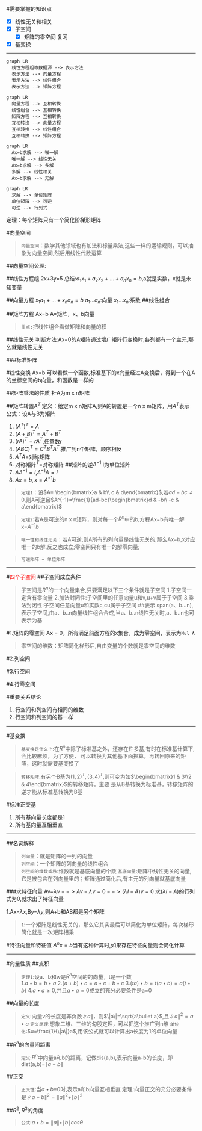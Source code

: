 #需要掌握的知识点
- [x] 线性无关和相关
- [x] 子空间
  - [x] 矩阵的零空间 复习
- [x] 基变换

---

```mermaid
graph LR
  线性方程组等数据源 --> 表示方法
  表示方法 --> 向量方程
  表示方法 --> 线性组合
  表示方法 --> 矩阵方程
```

```mermaid
graph LR
  向量方程 --> 互相转换
  线性组合 --> 互相转换
  矩阵方程 --> 互相转换
  互相转换 --> 向量方程
  互相转换 --> 线性组合
  互相转换 --> 矩阵方程
```

```mermaid
graph LR
  Ax=b求解 --> 唯一解
  唯一解 --> 线性无关
  Ax=b求解 --> 多解
  多解 --> 线性相关
  Ax=b求解 --> 无解

```

```mermaid
graph LR
  求解 --> 单位矩阵
  单位矩阵 --> 可逆
  可逆 --> 行列式
```


定理：每个矩阵只有一个简化阶梯形矩阵

#向量空间
>``向量空间``：数学其他领域也有加法和标量乘法,这些一样的运输规则，可以抽象为向量空间,然后用线性代数运算  

##向量空间公理:

##线性方程组
2x+3y=5
总结:$a_1x_1+a_2x_2+...+a_nx_n=b$,a就是实数，x就是未知变量


##向量方程
$x_1a_1+...+x_na_n=b$
$a_1...a_n$:向量
$x_1...x_n$:系数
##线性组合


##矩阵方程
Ax=b
A=矩阵，x、b向量


>```重点:```把线性组合看做矩阵和向量的积

##线性无关
判断方法:Ax=0的A矩阵通过增广矩阵行变换时,各列都有一个主元,那么就是线性无关

###标准矩阵

#线性变换
Ax=b
可以看做一个函数,标准基下的x向量经过A变换后，得到一个在A的坐标空间的b向量，和函数是一样的

##矩阵乘法的性质
社A为m x n矩阵

##矩阵转置$A^T$
定义：给定m x n矩阵A,则A的转置是一个n x m矩阵，用$A^T$表示
公式：设A与B为矩阵
1. $(A^T)^T=A$
1. $(A+B)^T=A^T+B^T$
1. $(rA)^T=rA^T$,任意数r
1. $(ABC)^T=C^TB^TA^T$,推广到n个矩阵，顺序相反
1. $A^TA=$对称矩阵
1. 对称矩阵$^T$=对称矩阵
##矩阵的逆$A^{-1}$
I为单位矩阵
1. $AA^{-1}=I$,$A^{-1}A=I$  
1. $Ax = b,x=A^{-1}b$

>``定理1``：设$A=
\begin{bmatrix}a & b\\
c & d\end{bmatrix}$,若$ad-bc\neq0$,则A可逆且$A^{-1}=\frac{1}{ad-bc}\begin{bmatrix}d & -b\\
-c & a\end{bmatrix}$

>``定理2``:若A是可逆的n x n矩阵，则对每一个$R^n$中的b,方程Ax=b有唯一解x=$A^{-1}b$

>``唯一性和线性无关``：若A可逆,则A所有的列向量是线性无关的;那么Ax=b,x对应唯一的b解,反之也成立;零空间只有唯一的解零向量;  

>``可逆矩阵 = 单位矩阵``
---
#<font color=red>四个子空间</font>
##子空间成立条件
>子空间是$R^n$的一个向量集合,只要满足以下三个条件就是子空间
1.子空间一定含有零向量
2.加法封闭性:子空间里的任意向量u和v,u+v属于子空间
3.乘法封闭性:子空间任意向量u和实数c,cu属于子空间
##表示
span(a、b...n),表示子空间,由a、b..n向量线性组合合成,当a、b..n线性无关时,a、b..n也可表示为基

#1.矩阵的零空间
Ax = 0，所有满足前面方程的x集合，成为零空间，表示为``Nul A``
>零空间的维数：矩阵简化梯形后,自由变量的个数就是零空间的维数

#2.列空间

#3.行空间

#4.行零空间


#重要关系结论
1. 行空间和列空间有相同的维数
1. 行空间和列空间的基一样
---
#基变换
>``基变换是什么？``:在$R^n$中除了标准基之外，还存在许多基,有时在标准基计算下,会比较麻烦，为了方便，
可以转换为其他基下面换算，再转回原来的矩阵，这时就需要基变换了  

>``转移矩阵``:有另个B基为$(1,2)^T,(3,4)^T$,则可变为如$\begin{bmatrix}1 & 3\\2 & 4\end{bmatrix}$的转移矩阵，主要
是从B基转换为标准基，转移矩阵的逆才能从标准基转换为B基

#标准正交基
1. 所有基向量长度都是1
2. 所有基向量互相垂直


---
##名词解释
>``列向量``：就是矩阵的一列的向量  
>``列空间``：一个矩阵的列向量的线性组合  
>``列空间的维数或秩``:维数就是基底向量的个数
>``基底向量``:矩阵中线性无关的向量,它是被包含在列向量里的；矩阵通过简化后,有主元的列向量就基底向量

###求特征向量
Av=$\lambda{v} --> Av-\lambda{v}=0-->(\lambda{I}-A)v=0$
求$(\lambda{I}-A)$的行列式为0,就求出了特征向量

1.Ax=$\lambda{x}$,By=$\lambda{y}$,则A+b和AB都是另个矩阵

>``1``:一个矩阵是线性无关的，那么它其实最后可以简化为单位矩阵，每次梯形简化就是一次矩阵相乘



#特征向量和特征值
$A^nx=b$当有这种计算时,如果存在特征向量则会简化计算



---
#向量性质
##点积
>``定理1``:设a、b和w是$R^n$空间的的向量，t是一个数  
1.$a\bullet{b} = b\bullet{a}$
2.$(a+b)\bullet{c}=a\bullet{c}+b\bullet{c}$
3.$(ta)\bullet{b}=t(a\bullet b)=a(t\bullet b)$
4.$a\bullet a\geqslant 0$,并且$a\bullet a=0$成立的充分必要条件是a=0



##向量的长度
>``定义``:向量v的长度是非负数$\|a\|$，则$\|a\|=\sqrt{a\bullet a}$,且$\|a\|^2=a\bullet a$
>``定义原理``:想象二维、三维的勾股定理，可以把这个推广到n维
>``单位化``:$u=\frac{1}{\|a\|}a$,用该公式就可以计算出a长度为1的单位向量

##$R^n$的向量间距离
>``定义``:$R^n$中向量a和b的距离，记做dis(a,b),表示向量a-b的长度，即dist(a,b)=$\|a-b\|$

##正交
>``正交性``:当$a\bullet b$=0时,表示a和b向量互相垂直
>定理:向量正交的充分必要条件是$\|a+b\|^2=\|a\|^2+\|b\|^2$

##$R^2,R^3$的角度
>``公式``:$a\bullet b=\|a\|\bullet \|b\|cos \theta$
